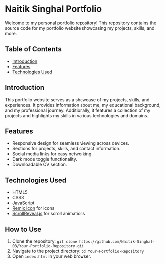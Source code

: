 # Naitik Singhal Portfolio

Welcome to my personal portfolio repository! This repository contains the source code for my portfolio website showcasing my projects, skills, and more.

## Table of Contents

- [Introduction](#introduction)
- [Features](#features)
- [Technologies Used](#technologies-used)

## Introduction

This portfolio website serves as a showcase of my projects, skills, and experiences. It provides information about me, my educational background, and my professional journey. Additionally, it features a collection of my projects and highlights my skills in various technologies and domains.

## Features

- Responsive design for seamless viewing across devices.
- Sections for projects, skills, and contact information.
- Social media links for easy networking.
- Dark mode toggle functionality.
- Downloadable CV section.

## Technologies Used

- HTML5
- CSS3
- JavaScript
- [Remix Icon](https://remixicon.com/) for icons
- [ScrollReveal.js](https://scrollrevealjs.org/) for scroll animations

## How to Use

1. Clone the repository: `git clone https://github.com/Naitik-Singhal-03/Your-Portfolio-Repository.git`
2. Navigate to the project directory: `cd Your-Portfolio-Repository`
3. Open `index.html` in your web browser.
